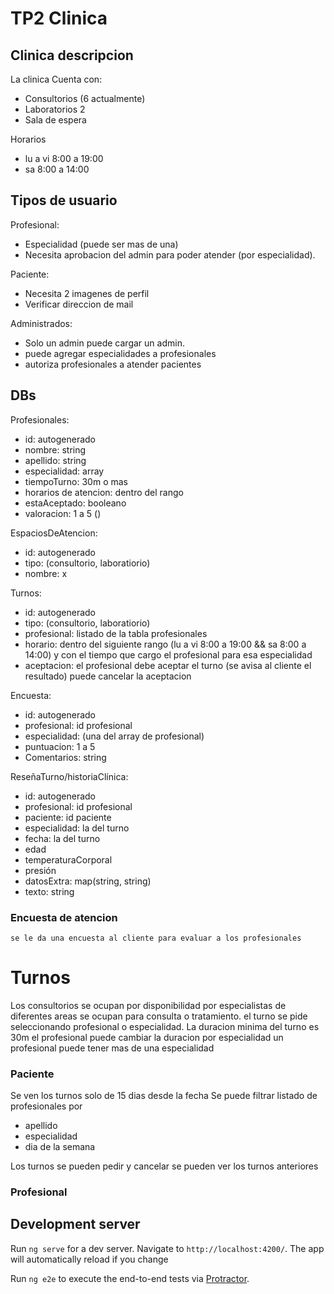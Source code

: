 # TP2 Clinica

## Clinica descripcion
La clinica Cuenta con:
 - Consultorios (6 actualmente)
 - Laboratorios 2
 - Sala de espera

 Horarios 
  - lu a vi 8:00 a 19:00
  - sa 8:00 a 14:00

## Tipos de usuario
Profesional: 
 - Especialidad (puede ser mas de una)
 - Necesita aprobacion del admin para poder atender (por especialidad).

Paciente:
 - Necesita 2 imagenes de perfil
 - Verificar direccion de mail

Administrados:
 - Solo un admin puede cargar un admin.
 - puede agregar especialidades a profesionales
 - autoriza profesionales a atender pacientes

## DBs
Profesionales:
 - id: autogenerado
 - nombre: string
 - apellido: string
 - especialidad: array
 - tiempoTurno: 30m o mas
 - horarios de atencion: dentro del rango
 - estaAceptado: booleano
 - valoracion: 1 a 5 ()

EspaciosDeAtencion:
 - id: autogenerado
 - tipo: (consultorio, laboratiorio)
 - nombre: x

Turnos:
 - id: autogenerado
 - tipo: (consultorio, laboratiorio)
 - profesional: listado de la tabla profesionales
 - horario: dentro del siguiente rango (lu a vi 8:00 a 19:00 && sa 8:00 a 14:00) y con el tiempo que cargo el profesional para esa especialidad
 - aceptacion: el profesional debe aceptar el turno (se avisa al cliente el resultado) 
    puede cancelar la aceptacion

Encuesta:
 - id: autogenerado
 - profesional: id profesional
 - especialidad: (una del array de profesional)
 - puntuacion: 1 a 5
 - Comentarios: string 

ReseñaTurno/historiaClínica:
 - id: autogenerado
 - profesional: id profesional
 - paciente: id paciente
 - especialidad: la del turno 
 - fecha: la del turno
 - edad
 - temperaturaCorporal
 - presión
 - datosExtra: map(string, string)
 - texto: string

### Encuesta de atencion
    se le da una encuesta al cliente para evaluar a los profesionales


# Turnos
Los consultorios se ocupan por disponibilidad por especialistas de diferentes areas
se ocupan para consulta o tratamiento.
el turno se pide seleccionando profesional o especialidad. La duracion minima del turno es 30m
el profesional puede cambiar la duracion por especialidad
un profesional puede tener mas de una especialidad

### Paciente
Se ven los turnos solo de 15 dias desde la fecha
Se puede filtrar listado de profesionales por 
- apellido
- especialidad
- dia de la semana

Los turnos se pueden pedir y cancelar
se pueden ver los turnos anteriores

### Profesional





## Development server

Run `ng serve` for a dev server. Navigate to `http://localhost:4200/`. The app will automatically reload if you change

Run `ng e2e` to execute the end-to-end tests via [Protractor](http://www.protractortest.org/).